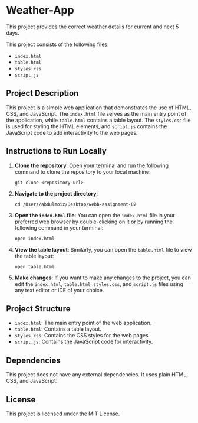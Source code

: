 # Weather-App
This project provides the correct weather details for current and next 5 days. 

This project consists of the following files:
- `index.html`
- `table.html`
- `styles.css`
- `script.js`

## Project Description

This project is a simple web application that demonstrates the use of HTML, CSS, and JavaScript. The `index.html` file serves as the main entry point of the application, while `table.html` contains a table layout. The `styles.css` file is used for styling the HTML elements, and `script.js` contains the JavaScript code to add interactivity to the web pages.

## Instructions to Run Locally

1. **Clone the repository**:
    Open your terminal and run the following command to clone the repository to your local machine:
    ```
    git clone <repository-url>
    ```

2. **Navigate to the project directory**:
    ```
    cd /Users/abdulmoiz/Desktop/webb-assignment-02
    ```

3. **Open the `index.html` file**:
    You can open the `index.html` file in your preferred web browser by double-clicking on it or by running the following command in your terminal:
    ```
    open index.html
    ```

4. **View the table layout**:
    Similarly, you can open the `table.html` file to view the table layout:
    ```
    open table.html
    ```

5. **Make changes**:
    If you want to make any changes to the project, you can edit the `index.html`, `table.html`, `styles.css`, and `script.js` files using any text editor or IDE of your choice.

## Project Structure

- `index.html`: The main entry point of the web application.
- `table.html`: Contains a table layout.
- `styles.css`: Contains the CSS styles for the web pages.
- `script.js`: Contains the JavaScript code for interactivity.

## Dependencies

This project does not have any external dependencies. It uses plain HTML, CSS, and JavaScript.

## License

This project is licensed under the MIT License.
